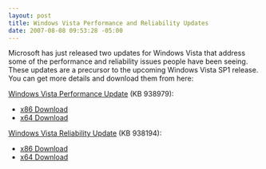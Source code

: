 ```yaml
---
layout: post
title: Windows Vista Performance and Reliability Updates
date: 2007-08-08 09:53:28 -05:00
---
```


Microsoft has just released two updates for Windows Vista that address some of the performance and reliability issues people have been seeing. These updates are a precursor to the upcoming Windows Vista SP1 release. You can get more details and download them from here:

[Windows Vista Performance Update](http://support.microsoft.com/?kbid=938979) (KB 938979): 

*   [x86 Download](http://www.microsoft.com/downloads/details.aspx?FamilyId=3FB80BB9-D832-425B-B42C-D3EB2071BBEC) 
*   [x64 Download](http://www.microsoft.com/downloads/details.aspx?FamilyId=24EAD3A0-77F6-4196-8A3F-78C1470AC18E) 

[Windows Vista Reliability Update](http://support.microsoft.com/?kbid=938194) (KB 938194): 

*   [x86 Download](http://www.microsoft.com/downloads/details.aspx?FamilyId=AE2F819D-C33D-48DB-A7E3-62EEF7C1F7C2) 
*   [x64 Download](http://www.microsoft.com/downloads/details.aspx?FamilyId=5B7F1544-FEF3-4C80-AF1A-8B732DCB2756)
